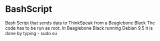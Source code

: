 # BashScript
Bash Script that sends data to ThinkSpeak from a Beaglebone Black
The code has to be run as root.
In Beaglebone Black running Debian 9.5 it is done by typing - 
sudo su

